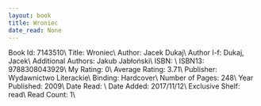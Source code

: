 ```yaml
---
layout: book
title: Wroniec
date_read: None
---
```


Book Id: 7143510\ 
Title: Wroniec\ 
Author: Jacek Dukaj\ 
Author l-f: Dukaj, Jacek\ 
Additional Authors: Jakub Jabłoński\ 
ISBN: \ 
ISBN13: 9788308043929\ 
My Rating: 0\ 
Average Rating: 3.71\ 
Publisher: Wydawnictwo Literackie\ 
Binding: Hardcover\ 
Number of Pages: 248\ 
Year Published: 2009\ 
Date Read: \ 
Date Added: 2017/11/12\ 
Exclusive Shelf: read\ 
Read Count: 1\ 

